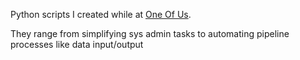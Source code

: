 Python scripts I created while at [One Of Us](http://www.weacceptyou.com/).

They range from simplifying sys admin tasks to automating pipeline processes like data input/output

